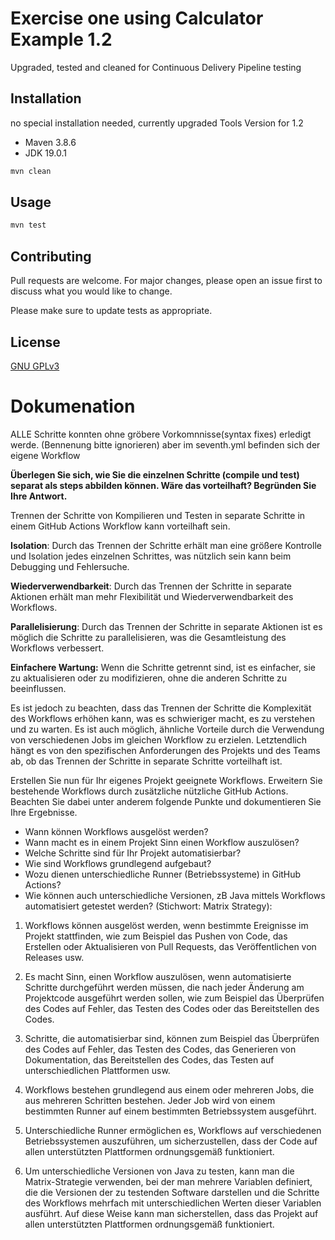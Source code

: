 # Exercise one using Calculator Example 1.2 

Upgraded, tested and cleaned for Continuous Delivery Pipeline testing

## Installation

no special installation needed, currently upgraded Tools Version for 1.2
- Maven 3.8.6
- JDK 19.0.1

```bash
mvn clean
```

## Usage

```bash
mvn test
```

## Contributing

Pull requests are welcome. For major changes, please open an issue first
to discuss what you would like to change.

Please make sure to update tests as appropriate.

## License

[GNU GPLv3](https://choosealicense.com/licenses/gpl-3.0/)

# Dokumenation 
ALLE Schritte konnten ohne gröbere Vorkomnnisse(syntax fixes) erledigt werde.
(Bennenung bitte ignorieren) aber im seventh.yml befinden sich der eigene Workflow 

**Überlegen Sie sich, wie Sie die einzelnen Schritte (compile und test) separat als
steps abbilden können. Wäre das vorteilhaft? Begründen Sie Ihre Antwort.**

Trennen der Schritte von Kompilieren und Testen in separate Schritte in einem GitHub Actions Workflow kann vorteilhaft sein.

**Isolation**: Durch das Trennen der Schritte erhält man eine größere Kontrolle und Isolation jedes 
einzelnen Schrittes, was nützlich sein kann beim Debugging und Fehlersuche.

**Wiederverwendbarkeit**: Durch das Trennen der Schritte in separate Aktionen erhält man mehr Flexibilität 
und Wiederverwendbarkeit des Workflows.

**Parallelisierung**: Durch das Trennen der Schritte in separate Aktionen ist es möglich die Schritte zu parallelisieren, 
was die Gesamtleistung des Workflows verbessert.

**Einfachere Wartung:** Wenn die Schritte getrennt sind, ist es einfacher, sie zu aktualisieren oder zu modifizieren, ohne die anderen Schritte zu beeinflussen.

Es ist jedoch zu beachten, dass das Trennen der Schritte die Komplexität des Workflows erhöhen kann, was es schwieriger macht, es zu 
verstehen und zu warten. Es ist auch möglich, ähnliche Vorteile durch die Verwendung von verschiedenen Jobs im gleichen Workflow zu erzielen. 
Letztendlich hängt es von den spezifischen Anforderungen des Projekts und des Teams ab, ob das Trennen der Schritte in separate Schritte vorteilhaft ist.

Erstellen Sie nun für Ihr eigenes Projekt geeignete Workflows. Erweitern Sie bestehende
Workflows durch zusätzliche nützliche GitHub Actions. Beachten Sie dabei unter anderem
folgende Punkte und dokumentieren Sie Ihre Ergebnisse.
- Wann können Workflows ausgelöst werden?
- Wann macht es in einem Projekt Sinn einen Workflow auszulösen?
- Welche Schritte sind für Ihr Projekt automatisierbar?
- Wie sind Workflows grundlegend aufgebaut?
- Wozu dienen unterschiedliche Runner (Betriebssysteme) in GitHub Actions?
- Wie können auch unterschiedliche Versionen, zB Java mittels Workflows automatisiert
getestet werden? (Stichwort: Matrix Strategy):

1. Workflows können ausgelöst werden, wenn bestimmte Ereignisse im Projekt stattfinden, 
   wie zum Beispiel das Pushen von Code, das Erstellen oder Aktualisieren von Pull Requests, das Veröffentlichen von Releases usw.

2. Es macht Sinn, einen Workflow auszulösen, wenn automatisierte Schritte durchgeführt 
   werden müssen, die nach jeder Änderung am Projektcode ausgeführt werden sollen, wie zum Beispiel das Überprüfen des Codes auf Fehler, das Testen des Codes oder das Bereitstellen des Codes.

3. Schritte, die automatisierbar sind, können zum Beispiel das Überprüfen des Codes auf Fehler, 
   das Testen des Codes, das Generieren von Dokumentation, das Bereitstellen des Codes, das Testen auf unterschiedlichen Plattformen usw.

4. Workflows bestehen grundlegend aus einem oder mehreren Jobs, die aus mehreren Schritten bestehen. 
   Jeder Job wird von einem bestimmten Runner auf einem bestimmten Betriebssystem ausgeführt.

5. Unterschiedliche Runner ermöglichen es, Workflows auf verschiedenen Betriebssystemen auszuführen, um sicherzustellen, 
   dass der Code auf allen unterstützten Plattformen ordnungsgemäß funktioniert.
   
6. Um unterschiedliche Versionen von Java zu testen, kann man die Matrix-Strategie verwenden, bei der man mehrere Variablen definiert, 
   die die Versionen der zu testenden Software darstellen und die Schritte des Workflows mehrfach mit unterschiedlichen Werten dieser 
   Variablen ausführt. Auf diese Weise kann man sicherstellen, dass das Projekt auf allen unterstützten Plattformen ordnungsgemäß funktioniert.
